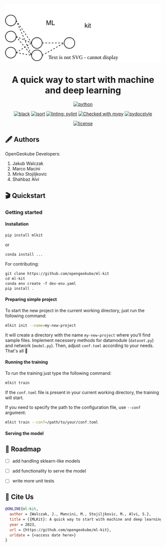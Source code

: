 <div align="center">
<img src="static/logo.svg">

# A quick way to start with machine and deep learning
[![python](https://img.shields.io/badge/-Python_3.10%7C3.11-blue?logo=python&logoColor=white)](https://www.python.org/downloads)

[![black](https://img.shields.io/badge/Code%20Style-Black-black.svg?labelColor=gray)](https://black.readthedocs.io/en/stable/)
[![isort](https://img.shields.io/badge/%20imports-isort-%231674b1?style=flat&labelColor=ef8336)](https://pycqa.github.io/isort/) 
[![linting: pylint](https://img.shields.io/badge/linting-pylint-yellowgreen)](https://github.com/pylint-dev/pylint)
[![Checked with mypy](http://www.mypy-lang.org/static/mypy_badge.svg)](http://mypy-lang.org/)
[![pydocstyle](https://img.shields.io/badge/pydocstyle-enabled-AD4CD3)](http://www.pydocstyle.org/en/stable/)

[![license](https://img.shields.io/badge/License-MIT-green.svg?labelColor=gray)](https://github.com/opengeokube/ml-kit/blob/main/LICENSE)
</div>

## 🖋️ Authors
OpenGeokube Developers:
1. Jakub Walczak
1. Marco Macini
1. Mirko Stojiljkovic
1. Shahbaz Alvi

## 🎬 Quickstart

### Getting started

#### Installation
```bash
pip install mlkit
```

or

```bash
conda install ...
```

For contributing:
 
```text
git clone https://github.com/opengeokube/ml-kit
cd ml-kit
conda env create -f dev-env.yaml
pip install .
```

#### Preparing simple project
To start the new project in the current working directory, just run the following command:

```bash
mlkit init --name=my-new-project
```

It will create a directory with the name `my-new-project` where you'll find sample files.
Implement necessery methods for datamodule (`dataset.py`) and network (`model.py`).
Then, adjust `conf.toml` according to your needs. 
That's all 🎉

#### Running the training
To run the training just type the following command:

```bash
mlkit train
```

If the `conf.toml` file is present in your current working directory, the training will start.

If you need to specify the path to the configuration file, use `--conf` argument:
```bash
mlkit train --conf=/path/to/your/conf.toml
```

#### Serving the model


## 🚧 Roadmap
- [ ] add handling sklearn-like models
- [ ] add functionality to serve the model
- [ ] write more unit tests


## 📜 Cite Us
```bibtex
@ONLINE{ml-kit,
  author = {Walczak, J., Mancini, M., Stojiljkovic, M., Alvi, S.},
  title = {{MLKit}: A quick way to start with machine and deep learning},
  year = 2023,
  url = {https://github.com/opengeokube/ml-kit},
  urldate = {<access date here>}
}
```